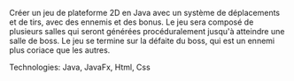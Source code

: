 Créer un jeu de plateforme 2D en Java avec un système de déplacements et de tirs, avec des ennemis et des bonus.
Le jeu sera composé de plusieurs salles qui seront générées procéduralement jusqu'à atteindre une salle de boss.
Le jeu se termine sur la défaite du boss, qui est un ennemi plus coriace que les autres.

Technologies: Java, JavaFx, Html, Css